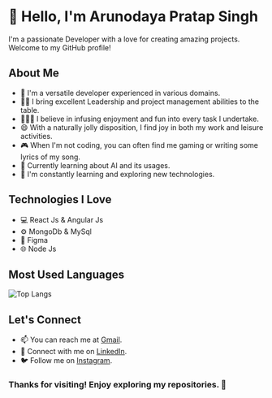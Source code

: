 <!-- Header -->
# 👋 Hello, I'm Arunodaya Pratap Singh

<!-- Introduction -->
I'm a passionate Developer with a love for creating amazing projects. Welcome to my GitHub profile!

<!-- About Me -->
## About Me
- 🌟 I'm a versatile developer experienced in various domains.
- 👨‍💻 I bring excellent Leadership and project management abilities to the table.
- 🙋🏼‍♂️ I believe in infusing enjoyment and fun into every task I undertake.
- 😄 With a naturally jolly disposition, I find joy in both my work and leisure activities.
- 🎮 When I'm not coding, you can often find me gaming or writing some lyrics of my song.
- 🚀 Currently learning about AI and its usages.
- 🌱 I'm constantly learning and exploring new technologies.

<!-- Technologies -->
## Technologies I Love
- 💻 React Js & Angular Js
- ⚙️ MongoDb & MySql
- 📱 Figma
- 🌐 Node Js


<!-- Projects -->
<!--
## Featured Projects
Here are some of the projects I'm proud of:
1. [Project 1 Name](Link to Project 1 Repository) - [Brief Description]
   ![Project 1 Screenshot/GIF](Link to Screenshot/GIF)

2. [Project 2 Name](Link to Project 2 Repository) - [Brief Description]
   ![Project 2 Screenshot/GIF](Link to Screenshot/GIF)
   -->

<!-- GitHub Stats -->
<!--
## GitHub Stats
![Arunodaya's GitHub Stats](https://github-readme-stats.vercel.app/api?username=Arunodaya9027&show_icons=true&theme=dracula&include_all_commits=true)
-->

## Most Used Languages

![Top Langs](https://github-readme-stats.vercel.app/api/top-langs/?username=Arunodaya9027&layout=compact&theme=dracula)

<!-- Contact and Social -->
## Let's Connect
- 📫 You can reach me at [Gmail](arunodaya9027p.sg@gmail.com).
- 📧 Connect with me on [LinkedIn](https://www.linkedin.com/in/arunodaya-p-singh-9027/).
- 🐦 Follow me on [Instagram](https://www.instagram.com/arunodaya_p07s/).

<!-- Footer -->
### Thanks for visiting! Enjoy exploring my repositories. 🚀

<!---
Arunodaya9027/Arunodaya9027 is a ✨ special ✨ repository because its `README.md` (this file) appears on your GitHub profile.
You can click the Preview link to take a look at your changes.
--->
